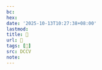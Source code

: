```yaml
---
bc:
hex:
date: '2025-10-13T10:27:38+08:00'
lastmod:
title: 􅈠
url: 􅈠
tags: [𩉬]
src: DCCV
note:
---
```

